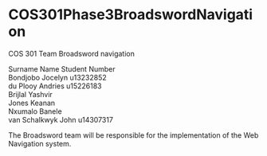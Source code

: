 # COS301Phase3BroadswordNavigation
COS 301 Team Broadsword navigation

Surname				  Name		  Student Number<br />
Bondjobo    	  Jocelyn  	u13232852<br />
du Plooy    	  Andries		u15226183<br />
Brijlal    		  Yashvir<br />
Jones    			  Keanan<br />
Nxumalo    		  Banele<br />
van Schalkwyk   John  		u14307317<br />

The Broadsword team will be responsible for the implementation of the Web Navigation system.
